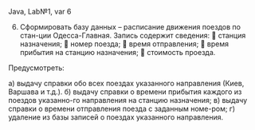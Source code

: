 Java, Lab№1, var 6

6.	Сформировать базу данных – расписание движения поездов по стан-ции Одесса-Главная. Запись содержит сведения:
	станция назначения;
	номер поезда;
	время отправления;
	время прибытия на станцию назначения;
	стоимость проезда.

Предусмотреть:

а) выдачу справки обо всех поездах указанного направления (Киев, Варшава и т.д.).
б) выдачу справки о времени прибытия каждого из поездов указанно-го направления на станцию назначения;
в) выдачу справки о времени отправления поезда с заданным номе-ром;
г) удаление из базы записей о поездах указанного направления.
